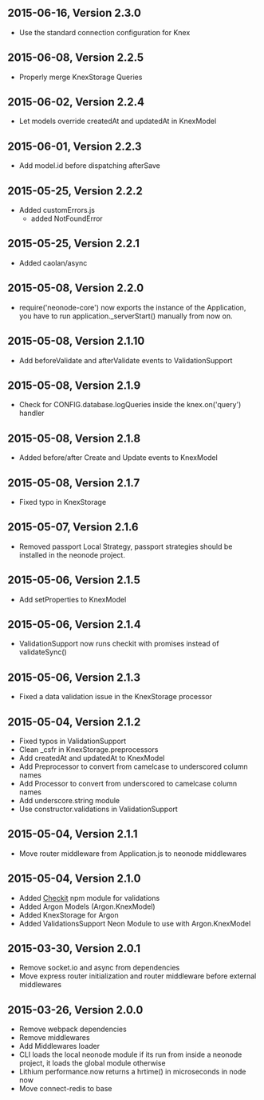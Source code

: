 ## 2015-06-16, Version 2.3.0

 - Use the standard connection configuration for Knex

## 2015-06-08, Version 2.2.5

 - Properly merge KnexStorage Queries

## 2015-06-02, Version 2.2.4

 - Let models override createdAt and updatedAt in KnexModel

## 2015-06-01, Version 2.2.3

 - Add model.id before dispatching afterSave

## 2015-05-25, Version 2.2.2

 - Added customErrors.js
   - added NotFoundError

## 2015-05-25, Version 2.2.1

 - Added caolan/async

## 2015-05-08, Version 2.2.0

 - require('neonode-core') now exports the instance of the Application, you have to run application._serverStart() manually from now on.

## 2015-05-08, Version 2.1.10

 - Add beforeValidate and afterValidate events to ValidationSupport

## 2015-05-08, Version 2.1.9

 - Check for CONFIG.database.logQueries inside the knex.on('query') handler

## 2015-05-08, Version 2.1.8

 - Added before/after Create and Update events to KnexModel

## 2015-05-08, Version 2.1.7

 - Fixed typo in KnexStorage


## 2015-05-07, Version 2.1.6

 - Removed passport Local Strategy, passport strategies should be installed in the neonode project.


## 2015-05-06, Version 2.1.5

 - Add setProperties to KnexModel


## 2015-05-06, Version 2.1.4

 - ValidationSupport now runs checkit with promises instead of validateSync()


## 2015-05-06, Version 2.1.3

 - Fixed a data validation issue in the KnexStorage processor


## 2015-05-04, Version 2.1.2

 - Fixed typos in ValidationSupport
 - Clean _csfr in KnexStorage.preprocessors
 - Add createdAt and updatedAt to KnexModel
 - Add Preprocessor to convert from camelcase to underscored column names
 - Add Processor to convert from underscored to camelcase column names
 - Add underscore.string module
 - Use constructor.validations in ValidationSupport


## 2015-05-04, Version 2.1.1

 - Move router middleware from Application.js to neonode middlewares


## 2015-05-04, Version 2.1.0

 - Added [Checkit](https://github.com/tgriesser/checkit) npm module for validations
 - Added Argon Models (Argon.KnexModel)
 - Added KnexStorage for Argon
 - Added ValidationsSupport Neon Module to use with Argon.KnexModel


## 2015-03-30, Version 2.0.1

 - Remove socket.io and async from dependencies
 - Move express router initialization and router middleware before external middlewares


## 2015-03-26, Version 2.0.0

 - Remove webpack dependencies
 - Remove middlewares
 - Add Middlewares loader
 - CLI loads the local neonode module if its run from inside a neonode project, it loads the global module otherwise
 - Lithium performance.now returns a hrtime() in microseconds in node now
 - Move connect-redis to base
